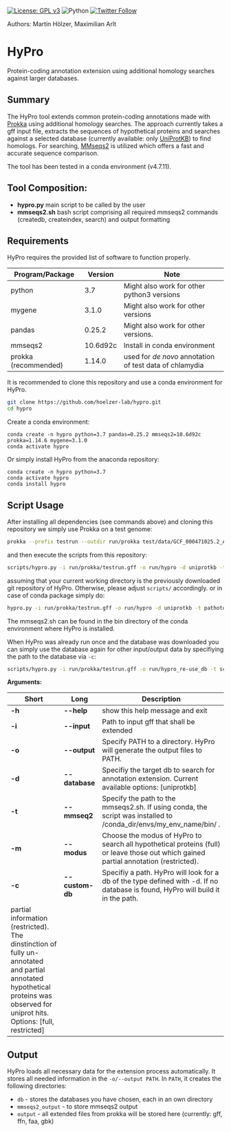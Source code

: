 <!--[![Build Status](https://travis-ci.org/hoelzer/ribap.svg?branch=master)](https://travis-ci.org/hoelzer/ribap)-->
[![License: GPL v3](https://img.shields.io/badge/License-GPL%20v3-blue.svg)](https://www.gnu.org/licenses/gpl-3.0)
![Python](https://img.shields.io/badge/Language-Python3.7-green.svg)
[![Twitter Follow](https://img.shields.io/twitter/follow/martinhoelzer.svg?style=social)](https://twitter.com/martinhoelzer) 

Authors: Martin H&ouml;lzer, Maximilian Arlt

# HyPro
Protein-coding annotation extension using additional homology searches against larger databases.

## Summary

The HyPro tool extends common protein-coding annotations made with [Prokka](https://github.com/tseemann/prokka) using additional homology searches. The approach currently takes a gff input file, extracts the sequences of hypothetical proteins and searches against a selected database (currently available: only [UniProtKB](ftp://ftp.uniprot.org/pub/databases/uniprot/current_release/knowledgebase/complete/)) to find homologs. For searching, [MMseqs2](https://github.com/soedinglab/MMseqs2) is utilized which offers a fast and accurate sequence comparison.

The tool has been tested in a conda environment (v4.7.11).

## Tool Composition:

- **hypro.py**     main script to be called by the user
- **mmseqs2.sh**     bash script comprising all required mmseqs2 commands (createdb, createindex, search) and output formatting

## Requirements
HyPro requires the provided list of software to function properly. 

|Program/Package|Version|Note|
|---------------|-------|------|
|python|3.7|Might also work for other python3 versions|
|mygene|3.1.0|Might also work for other versions|
|pandas|0.25.2|Might also work for other versions.|
|mmseqs2|10.6d92c|Install in conda environment|
|prokka (recommended)|1.14.0|used for _de novo_ annotation of test data of chlamydia|

It is recommended to clone this repository and use a conda environment for HyPro.


```bash
git clone https://github.com/hoelzer-lab/hypro.git
cd hypro
```
Create a conda environment:

```
conda create -n hypro python=3.7 pandas=0.25.2 mmseqs2=10.6d92c prokka=1.14.6 mygene=3.1.0
conda activate hypro
```

Or simply install HyPro from the anaconda repository:

```
conda create -n hypro python=3.7
conda activate hypro
conda install hypro
```

## Script Usage

After installing all dependencies (see commands above) and cloning this repository we simply use Prokka on a test genome: 

```bash
prokka --prefix testrun --outdir run/prokka test/data/GCF_000471025.2_ASM47102v2_genomic.fna
```

and then execute the scripts from this repository:

```bash
scripts/hypro.py -i run/prokka/testrun.gff -o run/hypro -d uniprotkb -t scripts/mmseqs2.sh -m full
```
assuming that your current working directory is the previously downloaded git repository of HyPro. Otherwise, please adjust ``scripts/`` accordingly.
or in case of conda package simply do:
```bash
hypro.py -i run/prokka/testrun.gff -o run/hypro -d uniprotkb -t pathotoconda/envs/hypro/bin/mmseqs2.sh -m full
```
The mmseqs2.sh can be found in the bin directory of the conda environment where HyPro is installed.

When HyPro was already run once and the database was downloaded you can simply use the database again for other input/output data by specifiying the path to the database via ``-c``:
```bash
scripts/hypro.py -i run/prokka/testrun.gff -o run/hypro_re-use_db -t scripts/mmseqs2.sh -m full -c run/hypro/db/uniprotkb
```

**Arguments:**  

|Short|Long|Description|
|-----|----|-----------|
|**-h**|**--help** |show this help message and exit|
|**-i**|**--input**|Path to input gff that shall be extended|   
|**-o**|**--output**|Specify PATH to a directory. HyPro will generate the output files to PATH.|
|**-d**|**--database**|Specifiy the target db to search for annotation extension. Current available options: [uniprotkb]|
|**-t**|**--mmseq2**|Specify the path to the mmseqs2.sh. If using conda, the script was installed to /conda_dir/envs/my_env_name/bin/ .|
|**-m**|**--modus**|Choose the modus of HyPro to search all hypothetical proteins (full) or leave those out which gained partial annotation (restricted).|
|**-c**|**--custom-db**|Specifiy a path. HyPro will look for a db of the type defined with -d. If no database is found, HyPro will build it in the path.
partial information (restricted). The dinstinction of fully un-annotated and partial annotated hypothetical proteins was observed for uniprot hits. Options: [full, restricted]|

## Output

HyPro loads all necessary data for the extension process automatically. It stores all needed information in the ``-o/--output PATH``. In ``PATH``, it creates the following directories:

* ``db`` - stores the databases you have chosen, each in an own directory
* ``mmseqs2_output`` - to store mmseqs2 output
* ``output`` - all extended files from prokka will be stored here (currently: gff, ffn, faa, gbk)
